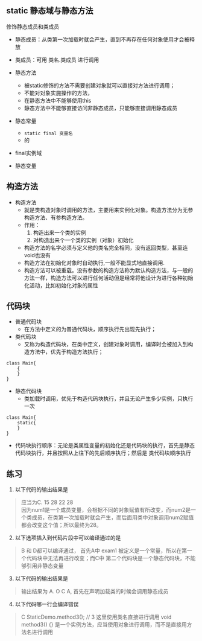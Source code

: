 ## static 静态域与静态方法
修饰静态成员和类成员
- 静态成员：从类第一次加载时就会产生，直到不再存在任何对象使用才会被释放
- 类成员：可用 类名.类成员 进行调用

- 静态方法
  - 被static修饰的方法不需要创建对象就可以直接对方法进行调用；
  - 不能对对象实施操作的方法，
  - 在静态方法中不能够使用this
  - 静态方法中不能够直接访问非静态成员，只能够直接调用静态成员

- 静态常量
  - `static final 变量名` 
  - 的
- final实例域 
- 静态变量

## 构造方法
-  构造方法
   -  就是类构造对象时调用的方法，主要用来实例化对象。构造方法分为无参构造方法、有参构造方法。
   - 作用：
     1. 构造出来一个类的实例 
     2. 对构造出来个一个类的实例（对象）初始化 
   - 构造方法的名字必须与定义他的类名完全相同，没有返回类型，甚至连void也没有
   - 构造方法在初始化对象时自动执行,一般不能显式地直接调用.
   - 构造方法可以被重载。没有参数的构造方法称为默认构造方法，与一般的方法一样，构造方法可以进行任何活动但是经常将他设计为进行各种初始化活动，比如初始化对象的属性

## 代码块
- 普通代码块
  - 在方法中定义的为普通代码块，顺序执行先出现先执行；
- 类代码块
  - 又称为构造代码块，在类中定义，创建对象时调用，编译时会被加入到构造方法中，优先于构造方法执行；
```
class Main{
    {
    }
}
```
- 静态代码块
  - 类加载时调用，优先于构造代码块执行，并且无论产生多少实例，只执行一次
```
class Main{
    static{
    }
}
``` 
- 代码块执行顺序：无论是类属性变量的初始化还是代码块的执行，首先是静态代码块执行，并且按照从上往下的先后顺序执行；然后是
类代码块顺序执行

## 练习
1. 以下代码的输出结果是
> 应当为C. 15 28 22 28  
> 因为num1是一个成员变量，会根据不同的对象赋值有所改变，而num2是一个类成员，在类第一次加载时就会产生，而后面用类中对象调用num2赋值都会改变这个值；所以最终为28。

2. 以下选项插入到代码片段中可以编译通过的是
> B 和 D都可以编译通过，
> 首先A中 exam1 被定义是一个常量，所以在第一个代码块中无法再进行改变；而C中 第二个代码块是一个静态代码块，不能够引用非静态变量
3. 以下代码的输出结果是
> 输出结果为 A. O C A, 首先在声明加载类的时候会调用静态成员 
4. 以下代码哪一行会编译错误
> C
> StaticDemo.method3(); // 3 这里使用类名直接进行调用
> void method3() {} 是一个实例方法，应当使用对象进行调用，而不是直接用方法名进行调用

